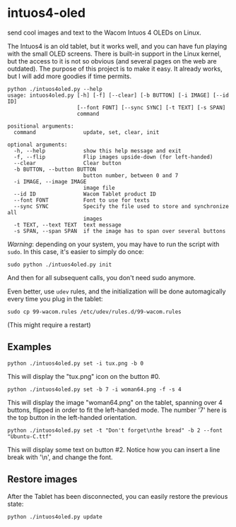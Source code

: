 # intuos4-oled
send cool images and text to the Wacom Intuos 4 OLEDs on Linux.

The Intuos4 is an old tablet, but it works well, and you can have fun
playing with the small OLED screens.  There is built-in support in the
Linux kernel, but the access to it is not so obvious (and several
pages on the web are outdated).  The purpose of this project is to
make it easy. It already works, but I will add more goodies if time
permits.

```
python ./intuos4oled.py --help
usage: intuos4oled.py [-h] [-f] [--clear] [-b BUTTON] [-i IMAGE] [--id ID]
                      [--font FONT] [--sync SYNC] [-t TEXT] [-s SPAN]
                      command

positional arguments:
  command               update, set, clear, init

optional arguments:
  -h, --help            show this help message and exit
  -f, --flip            Flip images upside-down (for left-handed)
  --clear               Clear button
  -b BUTTON, --button BUTTON
                        button number, between 0 and 7
  -i IMAGE, --image IMAGE
                        image file
  --id ID               Wacom Tablet product ID
  --font FONT           Font to use for texts
  --sync SYNC           Specify the file used to store and synchronize all
                        images
  -t TEXT, --text TEXT  text message
  -s SPAN, --span SPAN  if the image has to span over several buttons
```

_Warning_: depending on your system, you may have to run the script with `sudo`.
In this case, it's easier to simply do once:
```
sudo python ./intuos4oled.py init
```
And then for all subsequent calls, you don't need sudo anymore.

Even better, use `udev` rules, and the initialization will be done automagically every time you plug in the tablet:
```
sudo cp 99-wacom.rules /etc/udev/rules.d/99-wacom.rules
```
(This might require a restart)

## Examples

```
python ./intuos4oled.py set -i tux.png -b 0
```

This will display the "tux.png" icon on the button #0.

```
python ./intuos4oled.py set -b 7 -i woman64.png -f -s 4
```

This will display the image "woman64.png" on the tablet, spanning over
4 buttons, flipped in order to fit the left-handed mode. The number
'7' here is the top button in the left-handed orientation.

```
python ./intuos4oled.py set -t "Don't forget\nthe bread" -b 2 --font "Ubuntu-C.ttf"
```

This will display some text on button #2. Notice how you can insert a
line break with '\n', and change the font.

## Restore images

After the Tablet has been disconnected, you can easily restore the
previous state:

```
python ./intuos4oled.py update
```

